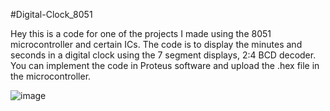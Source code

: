 #Digital-Clock_8051

Hey this is a code for one of the projects I made using the 8051 microcontroller and certain ICs. 
The code is to display the minutes and seconds in a digital clock using the 7 segment displays, 2:4 BCD decoder.
You can implement the code in Proteus software and upload the .hex file in the microcontroller.

![image](https://github.com/MDFARHANRAZA/Digital-Clock/assets/76870412/2fe01bc9-8233-45c5-b7e8-b850289695ba)
